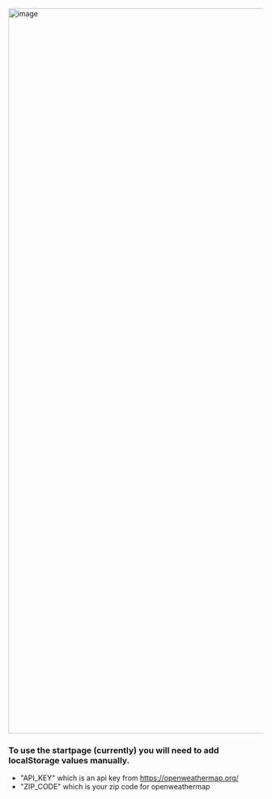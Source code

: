 <img width="1432" alt="image" src="https://user-images.githubusercontent.com/77034153/221455290-5336c0f0-b1d2-4d5b-bb4a-2a397151c290.png">

### To use the startpage (currently) you will need to add localStorage values manually.
- "API_KEY" which is an api key from https://openweathermap.org/
- "ZIP_CODE" which is your zip code for openweathermap
